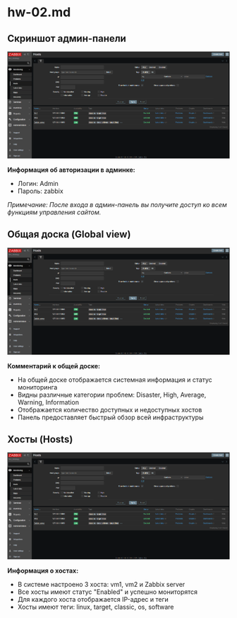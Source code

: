 # hw-02.md

## Скриншот админ-панели

![Скриншот админ-панели](screenshots/zabbix_dashboard.png)

**Информация об авторизации в админке:**
- Логин: Admin
- Пароль: zabbix

*Примечание: После входа в админ-панель вы получите доступ ко всем функциям управления сайтом.*

## Общая доска (Global view)

![Общая доска Zabbix](screenshots/zabbix_dashboard.png)

**Комментарий к общей доске:**
- На общей доске отображается системная информация и статус мониторинга
- Видны различные категории проблем: Disaster, High, Average, Warning, Information
- Отображается количество доступных и недоступных хостов
- Панель предоставляет быстрый обзор всей инфраструктуры

## Хосты (Hosts)

![Список хостов Zabbix](screenshots/zabbix_hosts.png)

**Информация о хостах:**
- В системе настроено 3 хоста: vm1, vm2 и Zabbix server
- Все хосты имеют статус "Enabled" и успешно мониторятся
- Для каждого хоста отображается IP-адрес и теги
- Хосты имеют теги: linux, target, classic, os, software